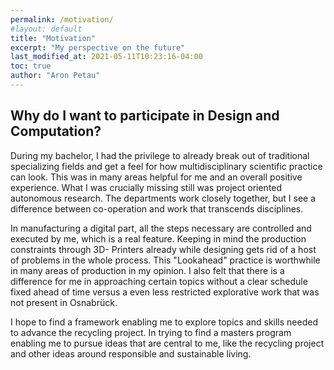 ```yaml
---
permalink: /motivation/
#layout: default
title: "Motivation"
excerpt: "My perspective on the future"
last_modified_at: 2021-05-11T10:23:16-04:00
toc: true
author: "Aron Petau"
---
```


## Why do I want to participate in Design and Computation?

During my bachelor, I had the privilege to already break out of traditional specializing fields and get a feel for how multidisciplinary scientific practice can look. This was in many areas helpful for me and an overall positive experience. What I was crucially missing still was project oriented autonomous research. The departments work closely together, but I see a difference between co-operation and work that transcends disciplines. 

In manufacturing a digital part, all the steps necessary are controlled and executed by me, which is a real feature. Keeping in mind the production constraints through 3D- Printers already while designing gets rid of a host of problems in the whole process. This "Lookahead" practice is worthwhile in many areas of production in my opinion. 
I also felt that there is a difference for me in approaching certain topics without a clear schedule fixed ahead of time versus a even less restricted explorative work that was not present in Osnabrück. 

I hope to find a framework enabling me to explore topics and skills needed to advance the recycling project. In trying to find a masters program enabling me to pursue ideas that are central to me, like the recycling project and other ideas around responsible and sustainable living. 